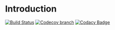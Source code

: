 # Introduction

[![Build Status](https://doronnathanepstein.visualstudio.com/iso/_apis/build/status/isodata%20-%20CI)](https://doronnathanepstein.visualstudio.com/iso/_build/latest?definitionId=3)
[![Codecov branch](https://img.shields.io/codecov/c/github/JimbeanZN/iso/master.svg)](https://codecov.io/gh/JimbeanZN/iso)
[![Codacy Badge](https://api.codacy.com/project/badge/Grade/ade12017b01a41a89bdd7ff5107fe2bb)](https://www.codacy.com/app/JimbeanZN/iso?utm_source=github.com&amp;utm_medium=referral&amp;utm_content=JimbeanZN/iso&amp;utm_campaign=Badge_Grade)
